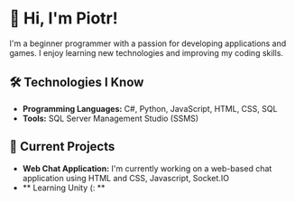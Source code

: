 
# 👋 Hi, I'm Piotr!
I'm a beginner programmer with a passion for developing applications and games. I enjoy learning new technologies and improving my coding skills.

## 🛠️ Technologies I Know
- **Programming Languages:** C#, Python, JavaScript, HTML, CSS, SQL
- **Tools:** SQL Server Management Studio (SSMS)

## 🚀 Current Projects
- **Web Chat Application:** I'm currently working on a web-based chat application using HTML and CSS, Javascript, Socket.IO
- ** Learning Unity (: **
